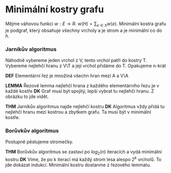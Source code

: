 # Minimální kostry grafu

Mějme váhovou funkci $w: E \rightarrow R$. $w(H) = \sum_{e \in h} w(e)$. Minimální kostra grafu je podgraf, který obsahuje všechny vrcholy a je strom a je minimální co do $h$.


### Jarníkův algoritmus

Náhodně vybereme jeden vrchol z V, tento vrchol patří do kostry T. Vybereme nejlehčí hranu z V\T a její vrchol přidáme do T. Opakujeme n-krát


**DEF** Elementární řez je množiná všechn hran mezi A a V\A

**LEMMA** Řezové lemma nejlehčí hrana z každého elementárního řezu je v každé kostře
**DK** Graf musí být spojitý, lepší vybrat tu nejlehčí hranu. Z obrázku to jde vidět.

**THM** Jarníkův algoritmus najde nejlehčí kostru 
**DK** Algoritmus vždy přidá tu nejlehčí hranu mezi kostrou a zbytkem grafu. Ta musí být v minimální kostře.

### Borůvkův algoritmus

Postupně pěstujeme stromečky.

**THM** Borůvkův algoritmus se zastaví po $log_2(n)$ iteracích a vydá minimální kostru
**DK** Víme, že po k iterací má každý strom lesa alespo $2^k$ vrcholů. To jde dokázat indukcí. Minimální kostru dostanme z řezového lemmatu.



